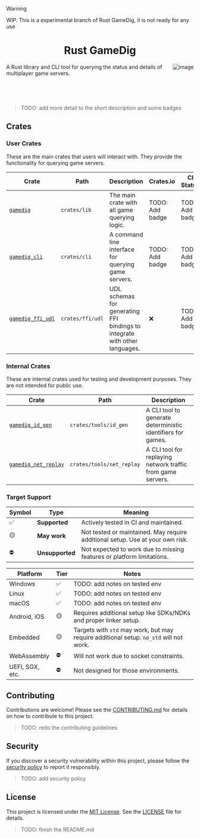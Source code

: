 > [!WARNING]  
> WIP. This is a experimental branch of Rust GameDig, it is not ready for any use

<h1 align="center">Rust GameDig</h1>

<img align="right" src="https://github.com/user-attachments/assets/179d72f8-0c1f-4034-9852-b725254ece53" alt="image" />

A Rust library and CLI tool for querying the status and details of multiplayer game servers.

&nbsp;

&nbsp;

> TODO: add more detail to the short description and some badges

## Crates

### User Crates

These are the main crates that users will interact with. They provide the functionality for querying game servers.

| Crate                                 | Path             | Description                                                                | Crates.io       | CI Status       | Coverage        |
| ------------------------------------- | ---------------- | -------------------------------------------------------------------------- | --------------- | --------------- | --------------- |
| [`gamedig`](./crates/lib)             | `crates/lib`     | The main crate with all game querying logic.                               | TODO: Add badge | TODO: Add badge | TODO: Add badge |
| [`gamedig_cli`](./crates/cli)         | `crates/cli`     | A command line interface for querying game servers.                        | TODO: Add badge | TODO: Add badge | TODO: Add badge |
| [`gamedig_ffi_udl`](./crates/ffi/udl) | `crates/ffi/udl` | UDL schemas for generating FFI bindings to integrate with other languages. | ❌              | TODO: Add badge | TODO: Add badge |

### Internal Crates

These are internal crates used for testing and development purposes. They are not intended for public use.

| Crate                                             | Path                      | Description                                                 |
| ------------------------------------------------- | ------------------------- | ----------------------------------------------------------- |
| [`gamedig_id_gen`](./crates/tools/id_gen)         | `crates/tools/id_gen`     | A CLI tool to generate deterministic identifiers for games. |
| [`gamedig_net_replay`](./crates/tools/net_replay) | `crates/tools/net_replay` | A CLI tool for replaying network traffic from game servers. |

### Target Support

| Symbol | Type            | Meaning                                                                       |
| ------ | --------------- | ----------------------------------------------------------------------------- |
| ✅     | **Supported**   | Actively tested in CI and maintained.                                         |
| 🟡     | **May work**    | Not tested or maintained. May require additional setup. Use at your own risk. |
| ⛔     | **Unsupported** | Not expected to work due to missing features or platform limitations.         |

| Platform        | Tier | Notes                                                                                  |
| --------------- | ---- | -------------------------------------------------------------------------------------- |
| Windows         | ✅   | TODO: add notes on tested env                                                          |
| Linux           | ✅   | TODO: add notes on tested env                                                          |
| macOS           | ✅   | TODO: add notes on tested env                                                          |
| Android, iOS    | 🟡   | Requires additional setup like SDKs/NDKs and proper linker setup.                      |
| Embedded        | 🟡   | Targets with `std` may work, but may require additional setup. `no_std` will not work. |
| WebAssembly     | ⛔   | Will not work due to socket constraints.                                               |
| UEFI, SGX, etc. | ⛔   | Not designed for those environments.                                                   |

## Contributing

Contributions are welcome! Please see the [CONTRIBUTING.md](./CONTRIBUTING.md) for details on how to contribute to this project.

> TODO: redo the contributing guidelines

## Security

If you discover a security vulnerability within this project, please follow the [security policy](./SECURITY.md) to report it responsibly.

> TODO: add security policy

## License

This project is licensed under the [MIT License](./LICENSE.md). See the [LICENSE](./LICENSE.md) file for details.

> TODO: finish the README.md
